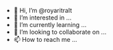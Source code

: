 - 👋 Hi, I’m @royaritraIt
- 👀 I’m interested in ...
- 🌱 I’m currently learning ...
- 💞️ I’m looking to collaborate on ...
- 📫 How to reach me ...

<!---
royaritraIt/royaritraIt is a ✨ special ✨ repository because its `README.md` (this file) appears on your GitHub profile.
You can click the Preview link to take a look at your changes.
--->
